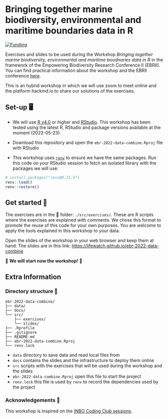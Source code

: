 
# Bringing together marine biodiversity, environmental and maritime boundaries data in R 

[![Funding](https://img.shields.io/static/v1?label=powered+by&message=lifewatch.be&labelColor=1a4e8a&color=f15922)](http://lifewatch.be)

Exercises and slides to be used during the Workshop *Bringing together marine biodiversity, environmental and maritime boudnaries data in R* in the framework of the Empowering Biodiversity Research Conference II (EBRII). You can find practical information about the workshop and the EBRII conference [here](https://www.biodiversity.be/5147/).

This is an hybrid workshop in which we will use zoom to meet online and the platform hackmd.io to share our solutions of the exercises.

## Set-up 🖥️ 

* We will use [R v4.0](https://www.r-project.org/) or higher and [RStudio](https://www.rstudio.com/). This workshop has been tested using the latest R, RStudio and package versions available at the moment (2022-05-23).

* Download this repository and open the `ebr-2022-data-combine.Rproj` file with RStudio

* This workshop uses [`renv`](https://rstudio.github.io/renv/index.html) to ensure we have the same packages. Run this code on your RStudio session to fetch an isolated library with the packages we will use:

```r
# install.packages("renv@0.15.4")
renv::load()
renv::restore()
```

## Get started 🚀

The exercises are in the 📁 folder: `./src/exercises/`. These are R scripts where the exercises are explained with comments. We chose this format to promote the reuse of this code for your own purposes. You are welcome to apply the tools explained in this workshop to your data.

Open the slides of the workshop in your web browser and keep them at hand. The slides are in this link: https://lifewatch.github.io/ebr-2022-data-combine

🌟 **We will start now the workshop!** 🌟

## Extra Information

### Directory structure 📁 

```
ebr-2022-data-combine/
├── data/
├── docs/
└── src/
	├── exercises/
	└── slides/
├── .Rprofile
├── .gitignore
├── README.md
├── ebr-2022-data-combine.Rproj
└── renv.lock 
```

* `data` directory to save data and read local files from
* `docs` contains the slides and the infrastructure to deploy them online
* `src` scripts with the exercises that will be used during the workshop and the slides
* `ebr-2022-data-combine.Rproj` open this file to start the project
* `renv.lock` this file is used by `renv` to record the dependencies used by the project


### Acknowledgements 🙏

This workshop is inspired on the [INBO Coding Club sessions](https://inbo.github.io/coding-club/).

